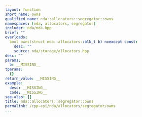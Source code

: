 ```yaml
---
layout: function
short_name: owns
qualified_name: nda::allocators::segregator::owns
namespaces: [nda, allocators, segregator]
includer: nda/nda.hpp
brief: ""
overloads:
  bool owns(struct nda::allocators::blk_t b) noexcept const:
    desc: ""
    source: nda/storage/allocators.hpp
desc: ""
params:
  b: __MISSING__
tparams:
  {}
return_value: __MISSING__
example:
  desc: __MISSING__
  code: __MISSING__
see-also: []
title: nda::allocators::segregator::owns
permalink: /cpp-api/nda/allocators/segregator/owns
...
```


